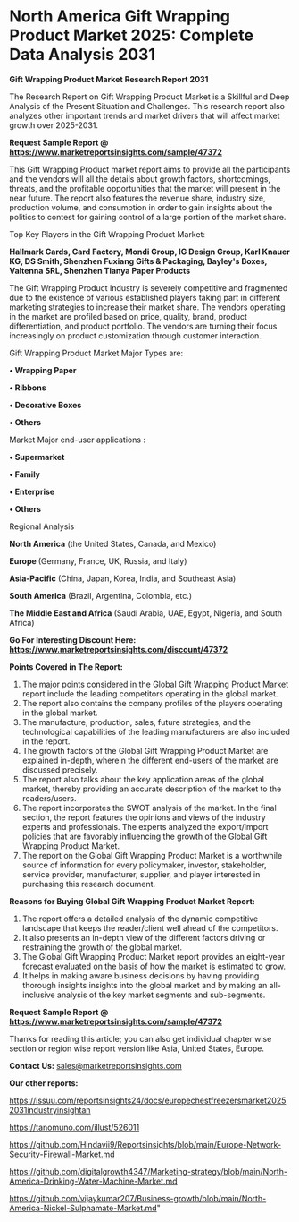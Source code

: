 # North America Gift Wrapping Product Market 2025: Complete Data Analysis 2031

<strong>Gift Wrapping Product Market Research Report 2031</strong>

The Research Report on Gift Wrapping Product Market is a Skillful and Deep Analysis of the Present Situation and Challenges. This research report also analyzes other important trends and market drivers that will affect market growth over 2025-2031.

<strong>Request Sample Report @ <a href=https://www.marketreportsinsights.com/sample/47372>https://www.marketreportsinsights.com/sample/47372</a></strong>

This Gift Wrapping Product market report aims to provide all the participants and the vendors will all the details about growth factors, shortcomings, threats, and the profitable opportunities that the market will present in the near future. The report also features the revenue share, industry size, production volume, and consumption in order to gain insights about the politics to contest for gaining control of a large portion of the market share.

Top Key Players in the Gift Wrapping Product Market:

<strong>Hallmark Cards, Card Factory, Mondi Group, IG Design Group, Karl Knauer KG, DS Smith, Shenzhen Fuxiang Gifts & Packaging, Bayley's Boxes, Valtenna SRL, Shenzhen Tianya Paper Products</strong>

The Gift Wrapping Product Industry is severely competitive and fragmented due to the existence of various established players taking part in different marketing strategies to increase their market share. The vendors operating in the market are profiled based on price, quality, brand, product differentiation, and product portfolio. The vendors are turning their focus increasingly on product customization through customer interaction.

Gift Wrapping Product Market Major Types are:

<strong>•  Wrapping Paper

•  Ribbons

•  Decorative Boxes

•  Others</strong>

Market Major end-user applications :

<strong>•  Supermarket

•  Family

•  Enterprise

•  Others</strong>

Regional Analysis

</u><strong><b>North America</b></strong> (the United States, Canada, and Mexico)

<strong><b>Europe </b></strong>(Germany, France, UK, Russia, and Italy)

<strong><b>Asia-Pacific</b></strong> (China, Japan, Korea, India, and Southeast Asia)

<strong><b>South America</b></strong> (Brazil, Argentina, Colombia, etc.)

<strong><b>The Middle East and Africa</b></strong> (Saudi Arabia, UAE, Egypt, Nigeria, and South Africa)

<strong>Go For Interesting Discount Here: <a href=https://www.marketreportsinsights.com/discount/47372>https://www.marketreportsinsights.com/discount/47372</a></strong>

<strong>Points Covered in The Report:</strong>
<ol>
  <li>The major points considered in the Global Gift Wrapping Product Market report include the leading competitors operating in the global market.</li>
  <li>The report also contains the company profiles of the players operating in the global market.</li>
  <li>The manufacture, production, sales, future strategies, and the technological capabilities of the leading manufacturers are also included in the report.</li>
  <li>The growth factors of the Global Gift Wrapping Product Market are explained in-depth, wherein the different end-users of the market are discussed precisely.</li>
  <li>The report also talks about the key application areas of the global market, thereby providing an accurate description of the market to the readers/users.</li>
  <li>The report incorporates the SWOT analysis of the market. In the final section, the report features the opinions and views of the industry experts and professionals. The experts analyzed the export/import policies that are favorably influencing the growth of the Global Gift Wrapping Product Market.</li>
  <li>The report on the Global Gift Wrapping Product Market is a worthwhile source of information for every policymaker, investor, stakeholder, service provider, manufacturer, supplier, and player interested in purchasing this research document.</li>
</ol>
<strong>Reasons for Buying Global Gift Wrapping Product Market Report:</strong>

<ol>
  <li>The report offers a detailed analysis of the dynamic competitive landscape that keeps the reader/client well ahead of the competitors.</li>
  <li>It also presents an in-depth view of the different factors driving or restraining the growth of the global market.</li>
  <li>The Global Gift Wrapping Product Market report provides an eight-year forecast evaluated on the basis of how the market is estimated to grow.</li>
  <li>It helps in making aware business decisions by having providing thorough insights insights into the global market and by making an all-inclusive analysis of the key market segments and sub-segments.</li>
</ol>
<strong>Request Sample Report @ <a href=https://www.marketreportsinsights.com/sample/47372>https://www.marketreportsinsights.com/sample/47372</a></strong>


Thanks for reading this article; you can also get individual chapter wise section or region wise report version like Asia, United States, Europe.

<strong>Contact Us:</strong>
sales@marketreportsinsights.com

<strong>Our other reports:</strong>

<a href=https://issuu.com/reportsinsights24/docs/europechestfreezersmarket20252031industryinsightan>https://issuu.com/reportsinsights24/docs/europechestfreezersmarket20252031industryinsightan</a>

<a href=https://tanomuno.com/illust/526011>https://tanomuno.com/illust/526011</a>

<a href=https://github.com/Hindavii9/Reportsinsights/blob/main/Europe-Network-Security-Firewall-Market.md>https://github.com/Hindavii9/Reportsinsights/blob/main/Europe-Network-Security-Firewall-Market.md</a>

<a href=https://github.com/digitalgrowth4347/Marketing-strategy/blob/main/North-America-Drinking-Water-Machine-Market.md>https://github.com/digitalgrowth4347/Marketing-strategy/blob/main/North-America-Drinking-Water-Machine-Market.md</a>

<a href=https://github.com/vijaykumar207/Business-growth/blob/main/North-America-Nickel-Sulphamate-Market.md>https://github.com/vijaykumar207/Business-growth/blob/main/North-America-Nickel-Sulphamate-Market.md</a>"
